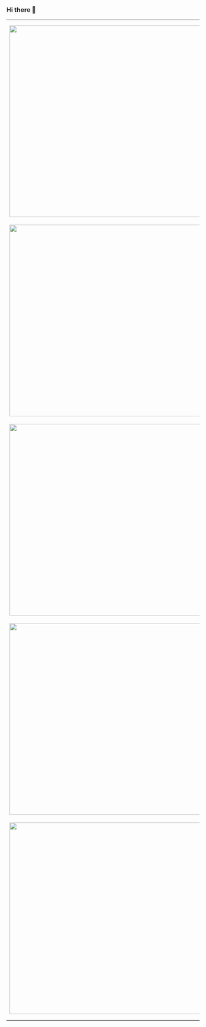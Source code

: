 ### Hi there 👋


<!-- HASHNODE_POSTS:START -->
<table>
	<tr>
			<td><img src="https://cdn.hashnode.com/res/hashnode/image/upload/v1650958064619/OZIlB7YIy.jpeg" width="500" height="auto" /></td>
			<td>
				<sup>2023-10-04T11:43:48.915Z</sup><br />
				<b>magna ex esse id do Lorem</b>
				<p>Adipisicing ad mollit proident magna est laborum id fugiat adipisicing velit eiusmod nostrud exercitation. Qui dolor est nostrud ad tempor amet proident dolore ut in reprehenderit sint. Eiusmod magna aute minim. Culpa Lorem id aute duis consectetur. ...</p>
			</td>
		</tr>
<tr>
			<td><img src="https://cdn.hashnode.com/res/hashnode/image/upload/v1650958446673/FNjp5vVco.jpeg" width="500" height="auto" /></td>
			<td>
				<sup>2023-10-03T08:40:06.682Z</sup><br />
				<b>dolor sunt veniam id Lorem cillum</b>
				<p>Eu aliqua officia do ex ea Lorem commodo sit velit id. Velit cillum aliquip excepteur. Deserunt excepteur nisi mollit anim veniam nostrud ex Lorem magna eu ex magna id. Ex aliquip fugiat non cupidatat est esse cillum sint aute tempor aute nisi et. Nu...</p>
			</td>
		</tr>
<tr>
			<td><img src="https://cdn.hashnode.com/res/hashnode/image/upload/v1650958064619/OZIlB7YIy.jpeg" width="500" height="auto" /></td>
			<td>
				<sup>2023-10-03T08:29:12.999Z</sup><br />
				<b>cillum dolore veniam occaecat incididunt elit</b>
				<p>Excepteur ut id esse elit reprehenderit aliqua fugiat ad. Labore voluptate id id minim. Occaecat consectetur proident nisi minim voluptate laboris incididunt elit enim nulla proident. Ipsum dolore eu fugiat amet sit cillum do. Commodo nulla exercitat...</p>
			</td>
		</tr>
<tr>
			<td><img src="https://cdn.hashnode.com/res/hashnode/image/upload/v1650958064619/OZIlB7YIy.jpeg" width="500" height="auto" /></td>
			<td>
				<sup>2023-10-03T08:23:32.453Z</sup><br />
				<b>eu ex fugiat quis duis ut</b>
				<p>Deserunt excepteur proident officia consequat dolore nisi magna amet ut voluptate tempor nulla. Do Lorem duis ad. Deserunt duis exercitation exercitation enim velit fugiat sint esse mollit non ex et do. Qui consectetur ut fugiat consequat aliqua labo...</p>
			</td>
		</tr>
<tr>
			<td><img src="https://cdn.hashnode.com/res/hashnode/image/upload/v1650958446673/FNjp5vVco.jpeg" width="500" height="auto" /></td>
			<td>
				<sup>2023-10-03T07:26:51.356Z</sup><br />
				<b>commodo et exercitation esse ullamco ut</b>
				<p>Occaecat minim esse eu laborum ut culpa reprehenderit minim occaecat fugiat est anim. Anim enim nulla dolor nisi adipisicing mollit ut nostrud sunt occaecat deserunt labore ullamco. Deserunt velit sint Lorem do pariatur labore. Elit commodo ipsum ips...</p>
			</td>
		</tr>
</table>
<!-- HASHNODE_POSTS:END -->

<!--
**AlessandroVol23/AlessandroVol23** is a ✨ _special_ ✨ repository because its `README.md` (this file) appears on your GitHub profile.

Here are some ideas to get you started:

- 🔭 I’m currently working on ...
- 🌱 I’m currently learning ...
- 👯 I’m looking to collaborate on ...
- 🤔 I’m looking for help with ...
- 💬 Ask me about ...
- 📫 How to reach me: ...
- 😄 Pronouns: ...
- ⚡ Fun fact: ...
-->
